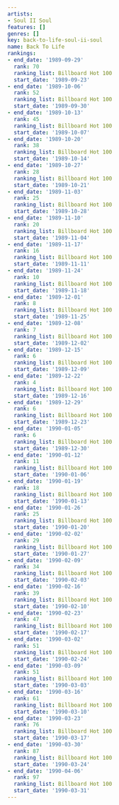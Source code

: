 ```yaml
---
artists:
- Soul II Soul
features: []
genres: []
key: back-to-life-soul-ii-soul
name: Back To Life
rankings:
- end_date: '1989-09-29'
  rank: 70
  ranking_list: Billboard Hot 100
  start_date: '1989-09-23'
- end_date: '1989-10-06'
  rank: 52
  ranking_list: Billboard Hot 100
  start_date: '1989-09-30'
- end_date: '1989-10-13'
  rank: 45
  ranking_list: Billboard Hot 100
  start_date: '1989-10-07'
- end_date: '1989-10-20'
  rank: 38
  ranking_list: Billboard Hot 100
  start_date: '1989-10-14'
- end_date: '1989-10-27'
  rank: 28
  ranking_list: Billboard Hot 100
  start_date: '1989-10-21'
- end_date: '1989-11-03'
  rank: 25
  ranking_list: Billboard Hot 100
  start_date: '1989-10-28'
- end_date: '1989-11-10'
  rank: 20
  ranking_list: Billboard Hot 100
  start_date: '1989-11-04'
- end_date: '1989-11-17'
  rank: 16
  ranking_list: Billboard Hot 100
  start_date: '1989-11-11'
- end_date: '1989-11-24'
  rank: 10
  ranking_list: Billboard Hot 100
  start_date: '1989-11-18'
- end_date: '1989-12-01'
  rank: 8
  ranking_list: Billboard Hot 100
  start_date: '1989-11-25'
- end_date: '1989-12-08'
  rank: 7
  ranking_list: Billboard Hot 100
  start_date: '1989-12-02'
- end_date: '1989-12-15'
  rank: 6
  ranking_list: Billboard Hot 100
  start_date: '1989-12-09'
- end_date: '1989-12-22'
  rank: 4
  ranking_list: Billboard Hot 100
  start_date: '1989-12-16'
- end_date: '1989-12-29'
  rank: 6
  ranking_list: Billboard Hot 100
  start_date: '1989-12-23'
- end_date: '1990-01-05'
  rank: 6
  ranking_list: Billboard Hot 100
  start_date: '1989-12-30'
- end_date: '1990-01-12'
  rank: 11
  ranking_list: Billboard Hot 100
  start_date: '1990-01-06'
- end_date: '1990-01-19'
  rank: 18
  ranking_list: Billboard Hot 100
  start_date: '1990-01-13'
- end_date: '1990-01-26'
  rank: 25
  ranking_list: Billboard Hot 100
  start_date: '1990-01-20'
- end_date: '1990-02-02'
  rank: 29
  ranking_list: Billboard Hot 100
  start_date: '1990-01-27'
- end_date: '1990-02-09'
  rank: 34
  ranking_list: Billboard Hot 100
  start_date: '1990-02-03'
- end_date: '1990-02-16'
  rank: 39
  ranking_list: Billboard Hot 100
  start_date: '1990-02-10'
- end_date: '1990-02-23'
  rank: 47
  ranking_list: Billboard Hot 100
  start_date: '1990-02-17'
- end_date: '1990-03-02'
  rank: 51
  ranking_list: Billboard Hot 100
  start_date: '1990-02-24'
- end_date: '1990-03-09'
  rank: 51
  ranking_list: Billboard Hot 100
  start_date: '1990-03-03'
- end_date: '1990-03-16'
  rank: 61
  ranking_list: Billboard Hot 100
  start_date: '1990-03-10'
- end_date: '1990-03-23'
  rank: 76
  ranking_list: Billboard Hot 100
  start_date: '1990-03-17'
- end_date: '1990-03-30'
  rank: 87
  ranking_list: Billboard Hot 100
  start_date: '1990-03-24'
- end_date: '1990-04-06'
  rank: 97
  ranking_list: Billboard Hot 100
  start_date: '1990-03-31'
---
```


